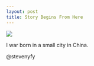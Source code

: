```yaml
---
layout: post
title: Story Begins From Here
---
```


<img class="freezeframe" src="{{site.baseurl}}public/img/gif/giphy_life.gif"/>

I war born in a small city in China.

<!-- [![Foo]({{site.baseurl}}public/img/image/hometown.png)](https://www.google.com.hk/maps/place/Lanzhou,+Gansu,+China/@36.0783747,103.7610626,11z/data=!3m1!4b1!4m2!3m1!1s0x365a90b5990c3983:0x914c002e5d0d245c?hl=en) -->


@stevenyfy
